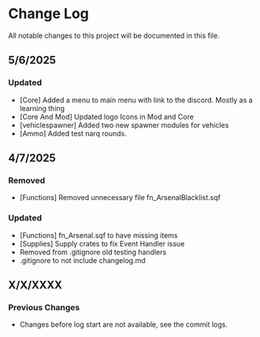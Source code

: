 # Change Log
All notable changes to this project will be documented in this file.

## 5/6/2025

### Updated
- [Core] Added a menu to main menu with link to the discord. Mostly as a learning thing
- [Core And Mod] Updated logo Icons in Mod and Core
- [vehiclespawner] Added two new spawner modules for vehicles
- [Ammo] Added test narq rounds.

## 4/7/2025

### Removed
- [Functions] Removed unnecessary file fn_ArsenalBlacklist.sqf

### Updated
- [Functions] fn_Arsenal.sqf to have missing items
- [Supplies] Supply crates to fix Event Handler issue
- Removed from .gitignore old testing handlers
- .gitignore to not include changelog.md

## X/X/XXXX

### Previous Changes
- Changes before log start are not available, see the commit logs.